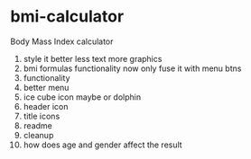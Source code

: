 # bmi-calculator
Body Mass Index calculator




1. style it better less text more graphics
4. bmi formulas functionality now only fuse it with menu btns
5. functionality
6. better menu
8. ice cube icon maybe or dolphin
9. header icon
13. title icons
10. readme
11. cleanup
12. how does age and gender affect the result



<!-- // extract data-translate-key
// const translationData = {};

// document.querySelectorAll('[data-translate-key]').forEach(el => {
//   const key = el.getAttribute('data-translate-key');
//   translationData[key] = el.textContent.trim();
// });
// function cleanText(text) {
//   return text
//     .replace(/\n/g, ' ')       // replace newlines with spaces
//     .replace(/\s+/g, ' ')      // replace multiple spaces with one
//     .trim();
// }

// const cleanedTranslations = {};

// for (const key in translationData) {
//   cleanedTranslations[key] = cleanText(translationData[key]);
// }

// console.log(cleanedTranslations); -->